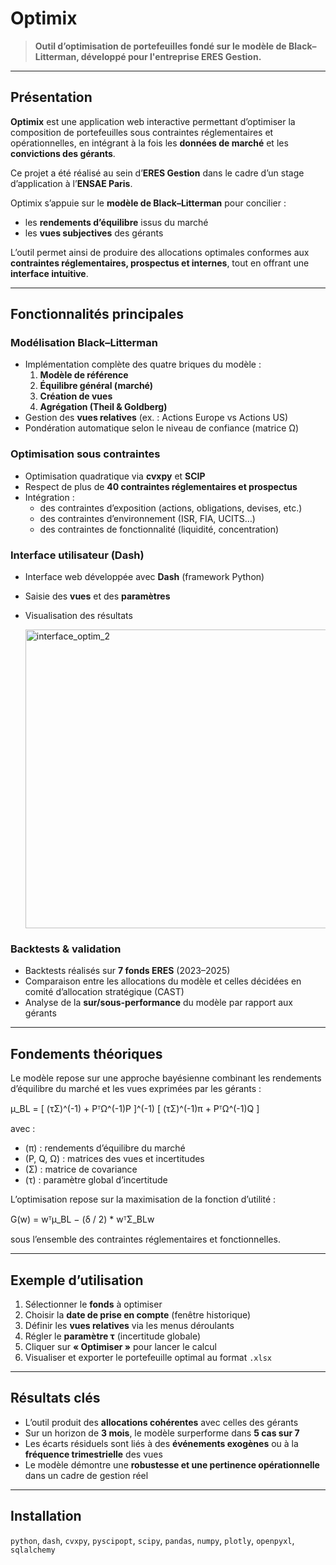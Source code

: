 # Optimix

> **Outil d’optimisation de portefeuilles fondé sur le modèle de Black–Litterman, développé pour l'entreprise ERES Gestion.**

---

## Présentation

**Optimix** est une application web interactive permettant d’optimiser la composition de portefeuilles sous contraintes réglementaires et opérationnelles, en intégrant à la fois les **données de marché** et les **convictions des gérants**.

Ce projet a été réalisé au sein d’**ERES Gestion** dans le cadre d’un stage d’application à l’**ENSAE Paris**.

Optimix s’appuie sur le **modèle de Black–Litterman** pour concilier :
- les **rendements d’équilibre** issus du marché
- les **vues subjectives** des gérants

L’outil permet ainsi de produire des allocations optimales conformes aux **contraintes réglementaires, prospectus et internes**, tout en offrant une **interface intuitive**.

---

## Fonctionnalités principales

### Modélisation Black–Litterman
- Implémentation complète des quatre briques du modèle :
  1. **Modèle de référence**
  2. **Équilibre général (marché)**
  3. **Création de vues**
  4. **Agrégation (Theil & Goldberg)**
- Gestion des **vues relatives** (ex. : Actions Europe vs Actions US)
- Pondération automatique selon le niveau de confiance (matrice Ω)

### Optimisation sous contraintes
- Optimisation quadratique via **cvxpy** et **SCIP**
- Respect de plus de **40 contraintes réglementaires et prospectus**
- Intégration :
  - des contraintes d’exposition (actions, obligations, devises, etc.)
  - des contraintes d’environnement (ISR, FIA, UCITS…)
  - des contraintes de fonctionnalité (liquidité, concentration)

### Interface utilisateur (Dash)
- Interface web développée avec **Dash** (framework Python)
- Saisie des **vues** et des **paramètres**
- Visualisation des résultats

  <img width="959" height="478" alt="interface_optim_2" src="https://github.com/user-attachments/assets/49638951-a583-4036-bc6d-1b5c79f82b47" />


### Backtests & validation
- Backtests réalisés sur **7 fonds ERES** (2023–2025)
- Comparaison entre les allocations du modèle et celles décidées en comité d’allocation stratégique (CAST)
- Analyse de la **sur/sous-performance** du modèle par rapport aux gérants

---

## Fondements théoriques

Le modèle repose sur une approche bayésienne combinant les rendements d’équilibre du marché et les vues exprimées par les gérants :

μ_BL = [ (τΣ)^(-1) + PᵀΩ^(-1)P ]^(-1) [ (τΣ)^(-1)π + PᵀΩ^(-1)Q ]

avec :
- \(π\) : rendements d’équilibre du marché  
- \(P, Q, Ω\) : matrices des vues et incertitudes  
- \(Σ\) : matrice de covariance  
- \(τ\) : paramètre global d’incertitude

L’optimisation repose sur la maximisation de la fonction d’utilité :

G(w) = wᵀμ_BL − (δ / 2) * wᵀΣ_BLw

sous l’ensemble des contraintes réglementaires et fonctionnelles.

---

## Exemple d’utilisation

1. Sélectionner le **fonds** à optimiser  
2. Choisir la **date de prise en compte** (fenêtre historique)  
3. Définir les **vues relatives** via les menus déroulants  
4. Régler le **paramètre τ** (incertitude globale)  
5. Cliquer sur **« Optimiser »** pour lancer le calcul  
6. Visualiser et exporter le portefeuille optimal au format `.xlsx`

---

## Résultats clés

- L’outil produit des **allocations cohérentes** avec celles des gérants  
- Sur un horizon de **3 mois**, le modèle surperforme dans **5 cas sur 7**  
- Les écarts résiduels sont liés à des **événements exogènes** ou à la **fréquence trimestrielle** des vues  
- Le modèle démontre une **robustesse et une pertinence opérationnelle** dans un cadre de gestion réel

---

## Installation

`python`, `dash`, `cvxpy`, `pyscipopt`, `scipy`, `pandas`, `numpy`, `plotly`, `openpyxl`, `sqlalchemy`
